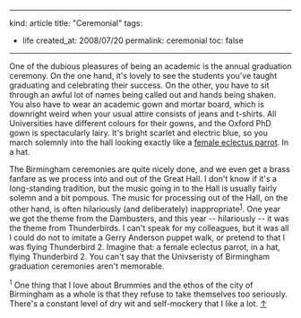 -----
kind: article
title: "Ceremonial"
tags:
- life
created_at: 2008/07/20
permalink: ceremonial
toc: false
-----

<p>One of the dubious pleasures of being an academic is the annual graduation ceremony. On the one hand, it's lovely to see the students you've taught graduating and celebrating their success. On the other, you have to sit through an awful lot of names being called out and hands being shaken. You also have to wear an academic gown and mortar board, which is downright weird when your usual attire consists of jeans and t-shirts. All Universities have different colours for their gowns, and the Oxford PhD gown is spectacularly lairy. It's bright scarlet and electric blue, so you march solemnly into the hall looking exactly like a <a href="http://en.wikipedia.org/wiki/Eclectus_Parrot">female eclectus parrot</a>. In a hat.</p>

<p>The Birmingham ceremonies are quite nicely done, and we even get a brass fanfare as we process into and out of the Great Hall. I don't know if it's a long-standing tradition, but the music going in to the Hall is usually fairly solemn and a bit pompous. The music for processing out of the Hall, on the other hand, is often hilariously (and deliberately) inappropriate<sup id="r1-200708"><a href="#f1-200708">1</a></sup>. One year we got the theme from the Dambusters, and this year -- hilariously -- it was the theme from Thunderbirds. I can't speak for my colleagues, but it was all I could do not to imitate a Gerry Anderson puppet walk, or pretend to that I was flying Thunderbird 2. Imagine that: a female eclectus parrot, in a hat, flying Thunderbird 2. You can't say that the Univseristy of Birmingham graduation ceremonies aren't memorable.</p>

<p><sup id="f1-200708">1</sup> One thing that I love about Brummies and the ethos of the city of Birmingham as a whole is that they refuse to take themselves too seriously. There's a constant level of dry wit and self-mockery that I like a lot. <a href="#r1-200708">&uarr;</a></p>



